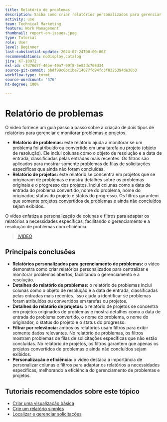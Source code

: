 ```yaml
---
title: Relatório de problemas
description: Saiba como criar relatórios personalizados para gerenciar problemas e projetos, incluindo como centralizar e monitorar problemas abertos, personalizar colunas e filtros e otimizar o gerenciamento de projetos e problemas.
activity: use
team: Technical Marketing
feature: Work Management
thumbnail: report-on-issues.jpeg
type: Tutorial
role: User
level: Beginner
last-substantial-update: 2024-07-24T00:00:00Z
recommendations: noDisplay,catalog
jira: KT-10072
exl-id: c7d76d7f-46be-40a7-99f8-5e83dc708d34
source-git-commit: bbdf99c6bc1be714077fd94fc3f8325394de36b3
workflow-type: tm+mt
source-wordcount: '376'
ht-degree: 100%

---
```


# Relatório de problemas

O vídeo fornece um guia passo a passo sobre a criação de dois tipos de relatórios para gerenciar e monitorar problemas e projetos.

* **Relatório de problemas:** este relatório ajuda a monitorar se um problema foi atribuído ou convertido em uma tarefa ou projeto (objeto de resolução). Ele inclui colunas como o objeto de resolução e a data de entrada, classificadas pelas entradas mais recentes. Os filtros são aplicados para mostrar somente problemas de filas de solicitações específicas que ainda não foram concluídas.
* **Relatório de projetos:** este relatório se concentra em projetos que se originaram de problemas e mostra detalhes sobre os problemas originais e o progresso dos projetos. Inclui colunas como a data de entrada do problema convertido, nome do problema, nome do originador, status do projeto e status do progresso. Os filtros garantem que somente projetos convertidos de problemas e ainda não concluídos sejam exibidos.

O vídeo enfatiza a personalização de colunas e filtros para adaptar os relatórios a necessidades específicas, facilitando o gerenciamento e a resolução de problemas com eficiência.


>[!VIDEO](https://video.tv.adobe.com/v/3432002/?quality=12&learn=on&enablevpops=1)

## Principais conclusões

* **Relatórios personalizados para gerenciamento de problemas:** o vídeo demonstra como criar relatórios personalizados para centralizar e monitorar problemas abertos, facilitando o gerenciamento e a resolução.
* **Detalhes do relatório de problemas:** o relatório de problemas inclui colunas como o objeto de resolução e a data de entrada, classificadas pelas entradas mais recentes. Isso ajuda a identificar se problemas foram atribuídos ou convertidos em tarefas ou projetos.
* **Detalhes do relatório de projetos:** o relatório de projetos se concentra em projetos originados de problemas e mostra detalhes como a data de entrada do problema convertido, o nome do problema, o nome do originador, o status do projeto e o status do progresso.
* **Filtrar por relevância:** ambos os relatórios usam filtros para exibir somente dados relevantes. No relatório de problemas, os filtros mostram problemas de filas de solicitações específicas que não estão concluídas. No relatório de projetos, os filtros garantem que apenas os projetos convertidos de problemas e ainda não concluídos sejam exibidos.
* **Personalização e eficiência:** o vídeo destaca a importância de personalizar colunas e filtros para adaptar os relatórios a necessidades específicas, melhorando a eficiência do gerenciamento de problemas e projetos.


## Tutoriais recomendados sobre este tópico

* [Criar uma visualização básica](/help/reporting/basic-reporting/create-a-basic-view.md)
* [Crie um relatório simples](/help/reporting/basic-reporting/create-a-simple-report.md)
* [Localizar e gerenciar solicitações](/help/manage-work/issues-requests/find-requests.md)

